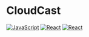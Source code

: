 # CloudCast
[![JavaScript](https://img.shields.io/badge/JavaScript-343434?style=for-the-badge&logo=JavaScript)]()
[![React](https://img.shields.io/badge/React%20Native-343434?style=for-the-badge&logo=react)]()
[![React](https://img.shields.io/badge/Expo-343434?style=for-the-badge&logo=expo&color=343434)]()
